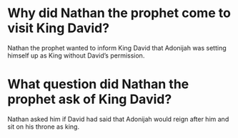 # Why did Nathan the prophet come to visit King David?

Nathan the prophet wanted to inform King David that Adonijah was setting himself up as King without David’s permission.

# What question did Nathan the prophet ask of King David?

Nathan asked him if David had said that Adonijah would reign after him and sit on his throne as king.
